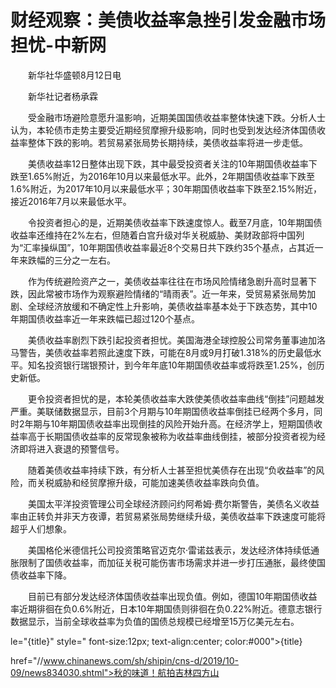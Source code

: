 # 财经观察：美债收益率急挫引发金融市场担忧-中新网

　　新华社华盛顿8月12日电　

　　新华社记者杨承霖

　　受金融市场避险意愿升温影响，近期美国国债收益率整体快速下跌。分析人士认为，本轮债市走势主要受近期经贸摩擦升级影响，同时也受到发达经济体国债收益率整体下跌的影响。若贸易紧张局势长期持续，美债收益率将进一步走低。

　　美债收益率12日整体出现下跌，其中最受投资者关注的10年期国债收益率下跌至1.65%附近，为2016年10月以来最低水平。此外，2年期国债收益率下跌至1.6%附近，为2017年10月以来最低水平；30年期国债收益率下跌至2.15%附近，接近2016年7月以来最低水平。

　　令投资者担心的是，近期美债收益率下跌速度惊人。截至7月底，10年期国债收益率还维持在2%左右，但随着白宫升级对华关税威胁、美财政部将中国列为“汇率操纵国”，10年期国债收益率最近8个交易日共下跌约35个基点，占其近一年来跌幅的三分之一左右。

　　作为传统避险资产之一，美债收益率往往在市场风险情绪急剧升高时显著下跌，因此常被市场作为观察避险情绪的“晴雨表”。近一年来，受贸易紧张局势加剧、全球经济放缓和不确定性上升影响，美债收益率基本处于下跌态势，其中10年期国债收益率近一年来跌幅已超过120个基点。

　　美债收益率剧烈下跌引起投资者担忧。美国海港全球控股公司常务董事迪加洛马警告，美债收益率若照此速度下跌，可能在8月或9月打破1.318%的历史最低水平。知名投资银行瑞银预计，到今年年底10年期国债收益率或将跌至1.25%，创历史新低。

　　更令投资者担忧的是，本轮美债收益率大跌使美债收益率曲线“倒挂”问题越发严重。美联储数据显示，目前3个月期与10年期国债收益率倒挂已经两个多月，同时2年期与10年期国债收益率出现倒挂的风险开始升高。在经济学上，短期国债收益率高于长期国债收益率的反常现象被称为收益率曲线倒挂，被部分投资者视为经济即将进入衰退的预警信号。

　　随着美债收益率持续下跌，有分析人士甚至担忧美债存在出现“负收益率”的风险，而关税威胁和经贸摩擦升级，可能加速美债收益率跌向负值。

　　美国太平洋投资管理公司全球经济顾问约阿希姆·费尔斯警告，美债名义收益率由正转负并非天方夜谭，若贸易紧张局势继续升级，美债收益率下跌速度可能将超乎人们想象。

　　美国格伦米德信托公司投资策略官迈克尔·雷诺兹表示，发达经济体持续低通胀限制了国债收益率，而加征关税可能伤害市场需求并进一步打压通胀，最终使国债收益率下降。

　　目前已有部分发达经济体国债收益率出现负值。例如，德国10年期国债收益率近期徘徊在负0.6%附近，日本10年期国债则徘徊在负0.22%附近。德意志银行数据显示，当前全球收益率为负值的国债总规模已经增至15万亿美元左右。

le="{title}" style=" font-size:12px; text-align:center; color:#000">{title}

href="//www.chinanews.com/sh/shipin/cns-d/2019/10-09/news834030.shtml">秋的味道！航拍吉林四方山
